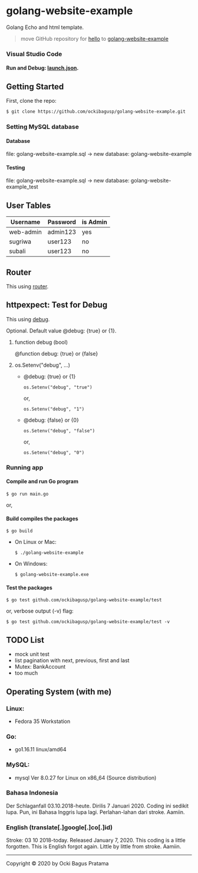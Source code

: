 # golang-website-example
Golang Echo and html template. 

> move GitHub repository for [hello](https://github.com/ockibagusp/hello) to [golang-website-example](#)



### Visual Studio Code

#### Run and Debug: [launch.json](https://github.com/ockibagusp/golang-website-example/blob/master/.vscode/launch.json).


## Getting Started
First, clone the repo:
```bash
$ git clone https://github.com/ockibagusp/golang-website-example.git
```

### Setting MySQL database

#### Database 
file: golang-website-example.sql -> new database: golang-website-example

#### Testing
file: golang-website-example.sql -> new database: golang-website-example_test

## User Tables

| Username | Password | is Admin |
| --- | --- | --- |
| web-admin | admin123 | yes |
| sugriwa | user123 | no |
| subali | user123 | no |


## Router
This using [router](https://github.com/ockibagusp/golang-website-example/blob/master/router/router.go).

## httpexpect: Test for Debug
This using [debug](https://github.com/ockibagusp/golang-website-example/blob/master/test/main_test.go).

Optional. Default value @debug: {true} or {1}.

1. function debug (bool)

    @function debug: {true} or {false}

2. os.Setenv("debug", ...)

    - @debug: {true} or {1}

        ```
        os.Setenv("debug", "true") 
        ```
        or,
        ```
        os.Setenv("debug", "1")
        ```

    - @debug: {false} or {0}
        ```
        os.Setenv("debug", "false") 
        ```
        or,
        ```
        os.Setenv("debug", "0")
        ```

### Running app

#### Compile and run Go program
```
$ go run main.go
```

or,

#### Build compiles the packages

```
$ go build
```

- On Linux or Mac:

    ```
    $ ./golang-website-example
    ```

- On  Windows:

    ```
    $ golang-website-example.exe
    ```

#### Test the packages

```
$ go test github.com/ockibagusp/golang-website-example/test 
```

or, verbose output (-v) flag:

```
$ go test github.com/ockibagusp/golang-website-example/test -v
```


## TODO List
- mock unit test
- list pagination with next, previous, first and last
- Mutex: BankAccount
- too much

## Operating System (with me)
### Linux:
- Fedora 35 Workstation

### Go: 
- go1.16.11 linux/amd64

### MySQL: 
- mysql  Ver 8.0.27 for Linux on x86_64 (Source distribution)


### Bahasa Indonesia
Der Schlaganfall 03.10.2018-heute. Dirilis 7 Januari 2020. Coding ini sedikit lupa. Pun, ini Bahasa Inggris lupa lagi. Perlahan-lahan dari stroke. Aamiin.

### English (translate[.]google[.]co[.]id)
Stroke: 03 10 2018-today. Released January 7, 2020. This coding is a little forgotten. This is English forgot again. Little by little from stroke. Aamiin.

---

Copyright © 2020 by Ocki Bagus Pratama
